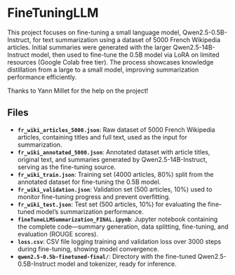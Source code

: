 # FineTuningLLM

This project focuses on fine-tuning a small language model, Qwen2.5-0.5B-Instruct, for text summarization using a dataset of 5000 French Wikipedia articles. Initial summaries were generated with the larger Qwen2.5-14B-Instruct model, then used to fine-tune the 0.5B model via LoRA on limited resources (Google Colab free tier). The process showcases knowledge distillation from a large to a small model, improving summarization performance efficiently.

Thanks to Yann Millet for the help on the project!

## Files

- **`fr_wiki_articles_5000.json`**: Raw dataset of 5000 French Wikipedia articles, containing titles and full text, used as the input for summarization.
- **`fr_wiki_annotated_5000.json`**: Annotated dataset with article titles, original text, and summaries generated by Qwen2.5-14B-Instruct, serving as the fine-tuning source.
- **`fr_wiki_train.json`**: Training set (4000 articles, 80%) split from the annotated dataset for fine-tuning the 0.5B model.
- **`fr_wiki_validation.json`**: Validation set (500 articles, 10%) used to monitor fine-tuning progress and prevent overfitting.
- **`fr_wiki_test.json`**: Test set (500 articles, 10%) for evaluating the fine-tuned model’s summarization performance.
- **`fineTuneLLMSummarization_FINAL.ipynb`**: Jupyter notebook containing the complete code—summary generation, data splitting, fine-tuning, and evaluation (ROUGE scores).
- **`loss.csv`**: CSV file logging training and validation loss over 3000 steps during fine-tuning, showing model convergence.
- **`qwen2.5-0.5b-finetuned-final/`**: Directory with the fine-tuned Qwen2.5-0.5B-Instruct model and tokenizer, ready for inference.

